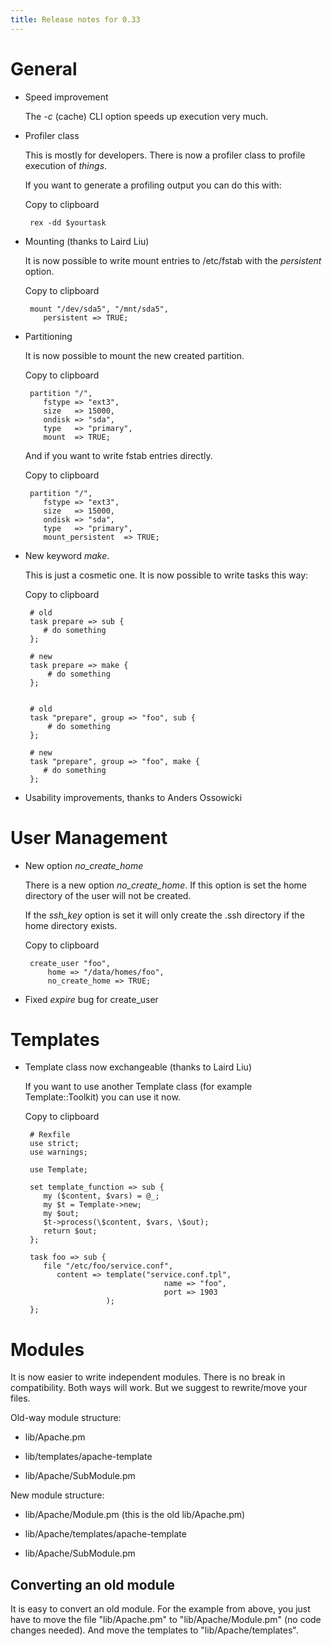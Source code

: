 ```yaml
---
title: Release notes for 0.33
---
```


# General

-   Speed improvement

    The *-c* (cache) CLI option speeds up execution very much.

-   Profiler class

    This is mostly for developers. There is now a profiler class to profile execution of *things*.

    If you want to generate a profiling output you can do this with:

    Copy to clipboard

         rex -dd $yourtask

-   Mounting (thanks to Laird Liu)

    It is now possible to write mount entries to /etc/fstab with the *persistent* option.

    Copy to clipboard

         mount "/dev/sda5", "/mnt/sda5",
            persistent => TRUE;

-   Partitioning

    It is now possible to mount the new created partition.

    Copy to clipboard

         partition "/",
            fstype => "ext3",
            size   => 15000,
            ondisk => "sda",
            type   => "primary",
            mount  => TRUE;

    And if you want to write fstab entries directly.

    Copy to clipboard

         partition "/",
            fstype => "ext3",
            size   => 15000,
            ondisk => "sda",
            type   => "primary",
            mount_persistent  => TRUE;

-   New keyword *make*.

    This is just a cosmetic one. It is now possible to write tasks this way:

    Copy to clipboard

         # old
         task prepare => sub {
            # do something
         };
         
         # new
         task prepare => make {
             # do something
         };


         # old
         task "prepare", group => "foo", sub {
             # do something
         };
         
         # new
         task "prepare", group => "foo", make {
            # do something
         };

-   Usability improvements, thanks to Anders Ossowicki

# User Management

-   New option *no\_create\_home*

    There is a new option *no\_create\_home*. If this option is set the home directory of the user will not be created.

    If the *ssh\_key* option is set it will only create the .ssh directory if the home directory exists.

    Copy to clipboard

         create_user "foo",
             home => "/data/homes/foo",
             no_create_home => TRUE;

-   Fixed *expire* bug for create\_user

# Templates

-   Template class now exchangeable (thanks to Laird Liu)

    If you want to use another Template class (for example Template::Toolkit) you can use it now.

    Copy to clipboard

         # Rexfile
         use strict;
         use warnings;
          
         use Template;
          
         set template_function => sub {
            my ($content, $vars) = @_;
            my $t = Template->new;
            my $out;
            $t->process(\$content, $vars, \$out);
            return $out;
         };
          
         task foo => sub {
            file "/etc/foo/service.conf",
               content => template("service.conf.tpl", 
                                       name => "foo",
                                       port => 1903
                          );
         };

# Modules

It is now easier to write independent modules. There is no break in compatibility. Both ways will work. But we suggest to rewrite/move your files.

Old-way module structure:

-   lib/Apache.pm

-   lib/templates/apache-template

-   lib/Apache/SubModule.pm

New module structure:

-   lib/Apache/Module.pm (this is the old lib/Apache.pm)

-   lib/Apache/templates/apache-template

-   lib/Apache/SubModule.pm

## Converting an old module

It is easy to convert an old module. For the example from above, you just have to move the file "lib/Apache.pm" to "lib/Apache/Module.pm" (no code changes needed). And move the templates to "lib/Apache/templates".
